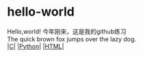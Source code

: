 # hello-world
Hello,world!
今年刚来，这是我的github练习  
The quick brown fox jumps over the lazy dog.  
|[C](Hello%20World.c)| 
|[Python](Hello%20World.py)| 
|[HTML](Hello%20World.html)| 
